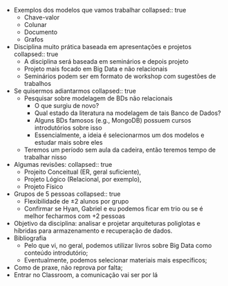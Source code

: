 - Exemplos dos modelos que vamos trabalhar
  collapsed:: true
	- Chave-valor
	- Colunar
	- Documento
	- Grafos
- Disciplina muito prática baseada em apresentações e projetos
  collapsed:: true
	- A disciplina será baseada em seminários e depois projeto
	- Projeto mais focado em Big Data e não relacionais
	- Seminários podem ser em formato de workshop com sugestões de trabalhos
- Se quisermos adiantarmos
  collapsed:: true
	- Pesquisar sobre modelagem de BDs não relacionais
		- O que surgiu de novo?
		- Qual estado da literatura na modelagem de tais Banco de Dados?
		- Alguns BDs famosos (e.g., MongoDB) possuem cursos introdutórios sobre isso
		- Essencialmente, a ideia é selecionarmos um dos modelos e estudar mais sobre eles
	- Teremos um período sem aula da cadeira, então teremos tempo de trabalhar nisso
- Algumas revisões:
  collapsed:: true
	- Projeito Conceitual (ER, geral suficiente),
	- Projeto Lógico (Relacional, por exemplo),
	- Projeto Físico
- Grupos de 5 pessoas
  collapsed:: true
	- Flexibilidade de $\pm 2$ alunos por grupo
	- Confirmar se Hyan, Gabriel e eu podemos ficar em trio ou se é melhor fecharmos com +2 pessoas
- Objetivo da disciplina: analisar e projetar arquiteturas poliglotas e híbridas para armazenamento e recuperação de dados.
- Bibliografia
	- Pelo que vi, no geral, podemos utilizar livros sobre Big Data como conteúdo introdutório;
	- Eventualmente, podemos selecionar materiais mais específicos;
- Como de praxe, não reprova por falta;
- Entrar no Classroom, a comunicação vai ser por lá